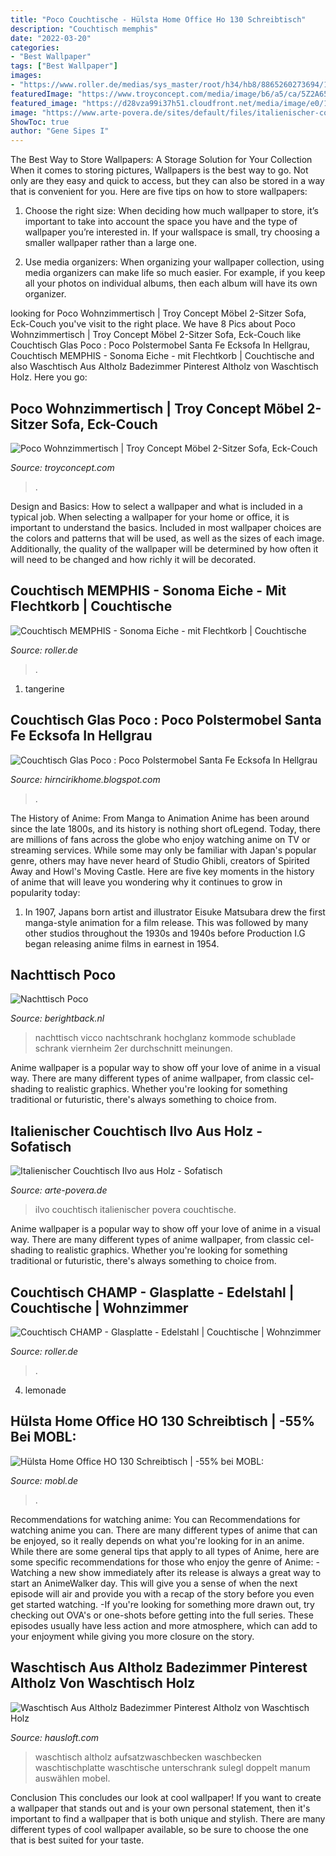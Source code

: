```yaml
---
title: "Poco Couchtische - Hülsta Home Office Ho 130 Schreibtisch"
description: "Couchtisch memphis"
date: "2022-03-20"
categories:
- "Best Wallpaper"
tags: ["Best Wallpaper"]
images:
- "https://www.roller.de/medias/sys_master/root/h34/hb8/8865260273694/1015060900-1600Wx1600H.jpg"
featuredImage: "https://www.troyconcept.com/media/image/b6/a5/ca/5Z2A6562.jpg"
featured_image: "https://d28vza99i37h51.cloudfront.net/media/image/e0/1e/f7/huelsta_Homeoffice_HO130-04_600x600@2x.jpg"
image: "https://www.arte-povera.de/sites/default/files/italienischer-couchtisch-za983-ilvo-arte-povera.jpg.jpg"
ShowToc: true
author: "Gene Sipes I"
---
```



The Best Way to Store Wallpapers: A Storage Solution for Your Collection
When it comes to storing pictures, Wallpapers is the best way to go. Not only are they easy and quick to access, but they can also be stored in a way that is convenient for you. Here are five tips on how to store wallpapers:
1) Choose the right size: When deciding how much wallpaper to store, it’s important to take into account the space you have and the type of wallpaper you’re interested in. If your wallspace is small, try choosing a smaller wallpaper rather than a large one.

2) Use media organizers: When organizing your wallpaper collection, using media organizers can make life so much easier. For example, if you keep all your photos on individual albums, then each album will have its own organizer.

	

		
looking for Poco Wohnzimmertisch | Troy Concept Möbel 2-Sitzer Sofa, Eck-Couch you've visit to the right place. We have 8 Pics about Poco Wohnzimmertisch | Troy Concept Möbel 2-Sitzer Sofa, Eck-Couch like Couchtisch Glas Poco : Poco Polstermobel Santa Fe Ecksofa In Hellgrau, Couchtisch MEMPHIS - Sonoma Eiche - mit Flechtkorb | Couchtische and also Waschtisch Aus Altholz Badezimmer Pinterest Altholz von Waschtisch Holz. Here you go:
		
    
## Poco Wohnzimmertisch | Troy Concept Möbel 2-Sitzer Sofa, Eck-Couch

<img loading=lazy src="https://www.troyconcept.com/media/image/b6/a5/ca/5Z2A6562.jpg" onerror="this.onerror=null;this.src='https://tse1.mm.bing.net/th?id=OIP.xpHsF17i-dCz_3ToNhMJ2QHaHa&amp;pid=15.1';" alt="Poco Wohnzimmertisch | Troy Concept Möbel 2-Sitzer Sofa, Eck-Couch">

_Source: troyconcept.com_

>. 

	

Design and Basics: How to select a wallpaper and what is included in a typical job.
When selecting a wallpaper for your home or office, it is important to understand the basics. Included in most wallpaper choices are the colors and patterns that will be used, as well as the sizes of each image. Additionally, the quality of the wallpaper will be determined by how often it will need to be changed and how richly it will be decorated.

    
## Couchtisch MEMPHIS - Sonoma Eiche - Mit Flechtkorb | Couchtische

<img loading=lazy src="https://www.roller.de/medias/sys_master/root/h38/h5c/8937142583326/0673003800-1600Wx1600H.jpg" onerror="this.onerror=null;this.src='https://tse1.mm.bing.net/th?id=OIP.RBC2cazGfOeVDfGit0necAHaHa&amp;pid=15.1';" alt="Couchtisch MEMPHIS - Sonoma Eiche - mit Flechtkorb | Couchtische">

_Source: roller.de_

>. 

	

1. tangerine 

    
## Couchtisch Glas Poco : Poco Polstermobel Santa Fe Ecksofa In Hellgrau

<img loading=lazy src="https://media.moebelix.com/i/moebelix/PIE3h8mQvMBXBFuTOX7b_2gQ/hauptbild.jpg" onerror="this.onerror=null;this.src='https://tse3.mm.bing.net/th?id=OIP.8ioB6Rr7kLEnCysKvK5UzwHaE6&amp;pid=15.1';" alt="Couchtisch Glas Poco : Poco Polstermobel Santa Fe Ecksofa In Hellgrau">

_Source: hirncirikhome.blogspot.com_

>. 

	

The History of Anime: From Manga to Animation
Anime has been around since the late 1800s, and its history is nothing short ofLegend. Today, there are millions of fans across the globe who enjoy watching anime on TV or streaming services. While some may only be familiar with Japan's popular genre, others may have never heard of Studio Ghibli, creators of Spirited Away and Howl's Moving Castle. Here are five key moments in the history of anime that will leave you wondering why it continues to grow in popularity today:
1) In 1907, Japans born artist and illustrator Eisuke Matsubara drew the first manga-style animation for a film release. This was followed by many other studios throughout the 1930s and 1940s before Production I.G began releasing anime films in earnest in 1954.

    
## Nachttisch Poco

<img loading=lazy src="https://i.pinimg.com/originals/ca/9c/af/ca9caf7a9843bd7222b18c64482286e0.jpg" onerror="this.onerror=null;this.src='https://tse1.mm.bing.net/th?id=OIP.sC3urTrhZN9D_l4W0mp63gHaHa&amp;pid=15.1';" alt="Nachttisch Poco">

_Source: berightback.nl_

>nachttisch vicco nachtschrank hochglanz kommode schublade schrank viernheim 2er durchschnitt meinungen. 

	

Anime wallpaper is a popular way to show off your love of anime in a visual way. There are many different types of anime wallpaper, from classic cel-shading to realistic graphics. Whether you're looking for something traditional or futuristic, there's always something to choice from.

    
## Italienischer Couchtisch Ilvo Aus Holz - Sofatisch

<img loading=lazy src="https://www.arte-povera.de/sites/default/files/italienischer-couchtisch-za983-ilvo-arte-povera.jpg.jpg" onerror="this.onerror=null;this.src='https://tse1.mm.bing.net/th?id=OIP.UpcZv37guqBwRvZWzsSx8wHaHa&amp;pid=15.1';" alt="Italienischer Couchtisch Ilvo aus Holz - Sofatisch">

_Source: arte-povera.de_

>ilvo couchtisch italienischer povera couchtische. 

	

Anime wallpaper is a popular way to show off your love of anime in a visual way. There are many different types of anime wallpaper, from classic cel-shading to realistic graphics. Whether you're looking for something traditional or futuristic, there's always something to choice from.

    
## Couchtisch CHAMP - Glasplatte - Edelstahl | Couchtische | Wohnzimmer

<img loading=lazy src="https://www.roller.de/medias/sys_master/root/h34/hb8/8865260273694/1015060900-1600Wx1600H.jpg" onerror="this.onerror=null;this.src='https://tse1.mm.bing.net/th?id=OIP.y5EzZOudTHk6kgHr2fcHnwHaHa&amp;pid=15.1';" alt="Couchtisch CHAMP - Glasplatte - Edelstahl | Couchtische | Wohnzimmer">

_Source: roller.de_

>. 

	

4. lemonade 

    
## Hülsta Home Office HO 130 Schreibtisch | -55% Bei MOBL:

<img loading=lazy src="https://d28vza99i37h51.cloudfront.net/media/image/e0/1e/f7/huelsta_Homeoffice_HO130-04_600x600@2x.jpg" onerror="this.onerror=null;this.src='https://tse1.mm.bing.net/th?id=OIP.XDDyfrV1QP1kM3xj5OztvwHaE_&amp;pid=15.1';" alt="Hülsta Home Office HO 130 Schreibtisch | -55% bei MOBL:">

_Source: mobl.de_

>. 

	

Recommendations for watching anime: You can
Recommendations for watching anime you can. There are many different types of anime that can be enjoyed, so it really depends on what you're looking for in an anime. While there are some general tips that apply to all types of Anime, here are some specific recommendations for those who enjoy the genre of Anime: 
-Watching a new show immediately after its release is always a great way to start an AnimeWalker day. This will give you a sense of when the next episode will air and provide you with a recap of the story before you even get started watching. 
-If you're looking for something more drawn out, try checking out OVA's or one-shots before getting into the full series. These episodes usually have less action and more atmosphere, which can add to your enjoyment while giving you more closure on the story.

    
## Waschtisch Aus Altholz Badezimmer Pinterest Altholz Von Waschtisch Holz

<img loading=lazy src="https://hausloft.com/wp-content/uploads/2018/07/waschtisch-aus-altholz-badezimmer-pinterest-altholz-von-waschtisch-holz-mit-aufsatzwaschbecken-photo.jpg" onerror="this.onerror=null;this.src='https://tse1.mm.bing.net/th?id=OIP.Ztu5bDEUYtlbeNjPIC_9bQHaE8&amp;pid=15.1';" alt="Waschtisch Aus Altholz Badezimmer Pinterest Altholz von Waschtisch Holz">

_Source: hausloft.com_

>waschtisch altholz aufsatzwaschbecken waschbecken waschtischplatte waschtische unterschrank sulegl doppelt manum auswählen mobel. 

	

Conclusion
This concludes our look at cool wallpaper! If you want to create a wallpaper that stands out and is your own personal statement, then it's important to find a wallpaper that is both unique and stylish. There are many different types of cool wallpaper available, so be sure to choose the one that is best suited for your taste.

